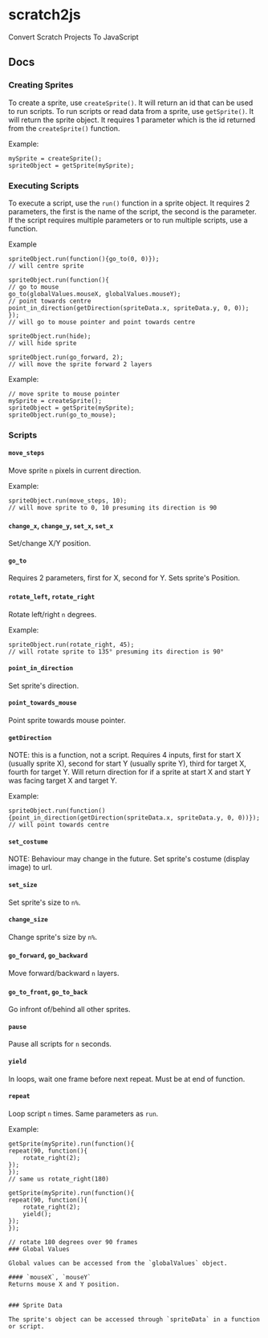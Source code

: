 
# scratch2js
Convert Scratch Projects To JavaScript

## Docs

### Creating Sprites

To create a sprite, use <code>createSprite()</code>. It will return an id that can be used to run scripts. To run scripts or read data from a sprite, use <code>getSprite()</code>. It will return the sprite object. It requires 1 parameter which is the id returned from the <code>createSprite()</code> function.

Example:
```
mySprite = createSprite();
spriteObject = getSprite(mySprite);
```

### Executing Scripts

To execute a script, use the `run()` function in a sprite object. It requires 2 parameters, the first is the name of the script, the second is the parameter. If the script requires multiple parameters or to run multiple scripts, use a function.

Example
```
spriteObject.run(function(){go_to(0, 0)});
// will centre sprite

spriteObject.run(function(){
// go to mouse
go_to(globalValues.mouseX, globalValues.mouseY);
// point towards centre
point_in_direction(getDirection(spriteData.x, spriteData.y, 0, 0));
});
// will go to mouse pointer and point towards centre

spriteObject.run(hide);
// will hide sprite

spriteObject.run(go_forward, 2);
// will move the sprite forward 2 layers

```

Example:
```
// move sprite to mouse pointer
mySprite = createSprite();
spriteObject = getSprite(mySprite);
spriteObject.run(go_to_mouse);
```

### Scripts

#### `move_steps`
Move sprite `n` pixels in current direction.

Example:
```
spriteObject.run(move_steps, 10);
// will move sprite to 0, 10 presuming its direction is 90
```

#### `change_x`, `change_y`, `set_x`, `set_x`
Set/change X/Y position.

#### `go_to`
Requires 2 parameters, first for X, second for Y. Sets sprite's Position.

#### `rotate_left`, `rotate_right`
Rotate left/right `n` degrees.

Example:
```
spriteObject.run(rotate_right, 45);
// will rotate sprite to 135° presuming its direction is 90°
```

#### `point_in_direction`
Set sprite's direction.

#### `point_towards_mouse`
Point sprite towards mouse pointer.

#### `getDirection`
NOTE: this is a function, not a script.
Requires 4 inputs, first for start X (usually sprite X), second for start Y (usually sprite Y), third for target X, fourth for target Y. Will return direction for if a sprite at start X and start Y was facing target X and target Y.

Example:
```
spriteObject.run(function(){point_in_direction(getDirection(spriteData.x, spriteData.y, 0, 0))});
// will point towards centre
```

#### `set_costume`
NOTE: Behaviour may change in the future.
Set sprite's costume (display image) to url.

#### `set_size`
Set sprite's size to `n%`.

#### `change_size`
Change sprite's size by `n%`.

#### `go_forward`, `go_backward`
Move forward/backward `n` layers.

#### `go_to_front`, `go_to_back`
Go infront of/behind all other sprites.

#### `pause`
Pause all scripts for `n` seconds.

#### `yield`
In loops, wait one frame before next repeat. Must be at end of function.

#### `repeat`
Loop script `n` times. Same parameters as `run`.

Example:
```
getSprite(mySprite).run(function(){
repeat(90, function(){
    rotate_right(2);
});
});
// same us rotate_right(180)

getSprite(mySprite).run(function(){
repeat(90, function(){
    rotate_right(2);
    yield();
});
});

// rotate 180 degrees over 90 frames
### Global Values

Global values can be accessed from the `globalValues` object.

#### `mouseX`, `mouseY`
Returns mouse X and Y position.


### Sprite Data

The sprite's object can be accessed through `spriteData` in a function or script.
